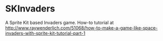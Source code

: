 SKInvaders
==========

A Sprite Kit based Invaders game. How-to tutorial at http://www.raywenderlich.com/51068/how-to-make-a-game-like-space-invaders-with-sprite-kit-tutorial-part-1
